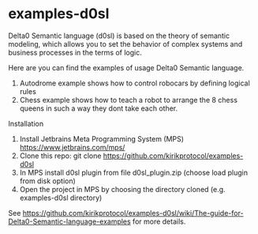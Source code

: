 # examples-d0sl
Delta0 Semantic language (d0sl) is based on the theory of semantic modeling, which allows you to set the behavior of complex systems and business processes in the terms of logic.

Here are you can find the examples of usage Delta0 Semantic language.

1) Autodrome example shows how to control robocars by defining logical rules
2) Chess example shows how to teach a robot to arrange the 8 chess queens in such a way they dont take each other.

Installation
1) Install Jetbrains Meta Programming System (MPS) https://www.jetbrains.com/mps/
2) Clone this repo: git clone https://github.com/kirikprotocol/examples-d0sl
3) In MPS install d0sl plugin from file d0sl_plugin.zip (choose load plugin from disk option)
4) Open the project in MPS by choosing the directory cloned (e.g. examples-d0sl directory)

See https://github.com/kirikprotocol/examples-d0sl/wiki/The-guide-for-Delta0-Semantic-language-examples for more details.
